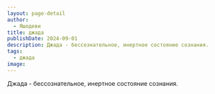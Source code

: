 ```yaml
---
layout: page-detail
author:
  - Яшодеви
title: джада
publishDate: 2024-09-01
description: Джада - бессознательное, инертное состояние сознания.
tags:
  - джада
image:
---
```

Джада - бессознательное, инертное состояние сознания.

